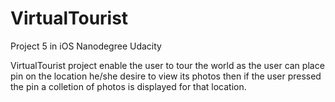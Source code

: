 # VirtualTourist

Project 5 in iOS Nanodegree Udacity

VirtualTourist project enable the user to tour the world as the user can place pin on the location he/she desire to view its photos then if the user pressed the pin a colletion of photos is displayed for that location.
